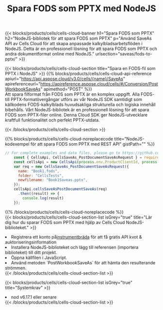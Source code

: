 ﻿---
title:  Spara FODS som PPTX med NodeJS
description:  Använder Aspose.Cells Cloud SDK för NodeJS för att spara FODS-formatfil som PPTX-formatfil.
kwords: Excel, Save FODS as PPTX, REST, NodeJS
howto: How to save FODS as PPTX using Aspose.Cells Cloud NodeJS library.
---
{{< blocks/products/cells/cells-cloud-banner h1="Spara FODS som PPTX" h2="NodeJS-bibliotek för att spara FODS som PPTX" p="Använd SaveAs API av Cells Cloud för att skapa anpassade kalkylbladsarbetsflöden i NodeJS. Detta är en professionell lösning för att spara FODS som PPTX och andra dokumentformat online med NodeJS." urlsection="saveas/fods-to-pptx/" >}}

{{< blocks/products/cells/cells-cloud-section title="Spara en FODS-fil som PPTX i NodeJS" >}}
{{% blocks/products/cells/cells-cloud-api-reference apiurl="https://api.aspose.cloud/v3.0/cells/{name}/SaveAs" apireferenceurl="https://apireference.aspose.cloud/cells/#/Conversion/PostWorkbookSaveAs" apimethod="POST" %}}
<br/>
Att spara filformat från FODS som PPTX är en komplex uppgift. Alla FODS- till PPTX-formatövergångar utförs av vår NodeJS SDK samtidigt som källkodens FODS-kalkylblads huvudsakliga strukturella och logiska innehåll bibehålls. Vårt NodeJS-bibliotek är en professionell lösning för att spara FODS som PPTX-filer online. Denna Cloud SDK ger NodeJS-utvecklare kraftfull funktionalitet och perfekt PPTX-utdata.

{{< /blocks/products/cells/cells-cloud-section >}}

{{% blocks/products/cells/cells-cloud-noreplacecode title="NodeJS-kodexempel för att spara FODS som PPTX med REST API" gistPath="" %}}
  
```js
// For complete examples and data files, please go to https://github.com/aspose-cells-cloud/aspose-cells-cloud-node/
    const { CellsApi, CellsSaveAs_PostDocumentSaveAsRequest } = require("asposecellscloud");
    const cellsApi = new CellsApi(process.env.ProductClientId, process.env.ProductClientSecret);
    var req = new CellsSaveAs_PostDocumentSaveAsRequest({
      name: "Book1.fods",
      folder: "CellsTests",
      newfilename: "Book1Saveas.pptx",
    });
    cellsApi.cellsSaveAsPostDocumentSaveAs(req)
      .then((result) => {
        console.log(result)
    });
```
  
{{% /blocks/products/cells/cells-cloud-noreplacecode %}}
<br/>
{{< blocks/products/cells/cells-cloud-section-list isGrey="true" title="Lär dig hur du sparar FODS som PPTX med hjälp av Cells Cloud NodeJS-biblioteket." >}}
<li> Registrera ett konto på<a href="https://dashboard.aspose.cloud/">instrumentbräda</a> för att få gratis API kvot & auktoriseringsinformation</li>
<li>Installera NodeJS-biblioteket och lägg till referensen (importera biblioteket) till ditt projekt.</li>
<li>Öppna källfilen i JavaScript.</li>
<li>Använd metoden `PostWorkbookSaveAs` för att hämta den resulterande strömmen.</li>
{{< /blocks/products/cells/cells-cloud-section-list >}}

{{< blocks/products/cells/cells-cloud-section-list isGrey="true" title="Systemkrav" >}}
<li>nod v6.17.1 eller senare</li>
{{< /blocks/products/cells/cells-cloud-section-list >}}
